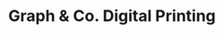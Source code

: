---
title: "Graph & Co. Digital Printing"
url: /bogota-d-c/graph-und-co-digital-printing/
shop: copyshop
---